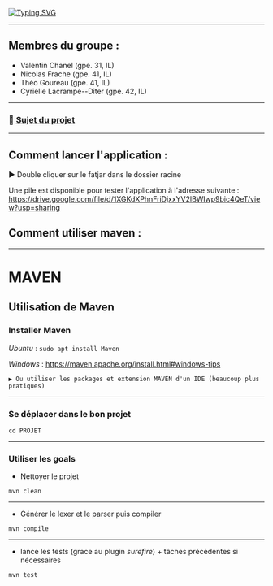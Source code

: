 [![Typing SVG](https://readme-typing-svg.demolab.com?font=Fira+Code&size=25&pause=1000&color=F74D29&center=true&width=435&lines=Coding+Week+-+groupe+28;Coding+Week+-+groupe+28;%F0%9F%AA%B6%F0%9F%AA%B6%F0%9F%AA%B6)](https://git.io/typing-svg)

---

## Membres du groupe :
- Valentin Chanel (gpe. 31, IL)
- Nicolas Frache (gpe. 41, IL)
- Théo Goureau (gpe. 41, IL)
- Cyrielle Lacrampe--Diter (gpe. 42, IL)

---
### 📖 [Sujet du projet](./CodingWeek%202022-2023%20-%20Sujet.pdf)
---


## Comment lancer l'application :

▶️ Double cliquer sur le fatjar dans le dossier racine

Une pile est disponible pour tester l'application à l'adresse suivante : https://drive.google.com/file/d/1XGKdXPhnFriDjxxYV2lBWlwp9bic4QeT/view?usp=sharing

## Comment utiliser maven :

---
# MAVEN
## Utilisation de Maven
### Installer Maven
_Ubuntu_ : ```sudo apt install Maven```

_Windows_ : https://maven.apache.org/install.html#windows-tips
    
    ▶️ Ou utiliser les packages et extension MAVEN d'un IDE (beaucoup plus pratiques)

---
### Se déplacer dans le bon projet
```antlrv4
cd PROJET
```
---

### Utiliser les goals

- Nettoyer le projet

``` antlrv4
mvn clean
```

--- 
- Générer le lexer et le parser puis compiler

``` antlrv4
mvn compile
```

---

- lance les tests (grace au plugin *surefire*) + tâches précèdentes si nécessaires
``` antlrv4
mvn test
```

